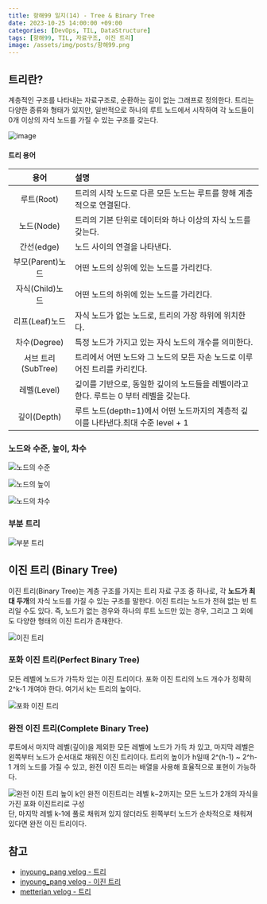 ```yaml
---
title: 항해99 일지(14) - Tree & Binary Tree
date: 2023-10-25 14:00:00 +09:00
categories: [DevOps, TIL, DataStructure]
tags: [항해99, TIL, 자료구조, 이진 트리]
image: /assets/img/posts/항해99.png
---
```



## 트리란?
계층적인 구조를 나타내는 자료구조로, 순환하는 길이 없는 그래프로 정의한다. 트리는 다양한 종류와 형태가 있지만, 일반적으로 하나의 루트 노드에서 시작하여 각 노드들이 0개 이상의 자식 노드를 가질 수 있는 구조를 갖는다.

![image](https://github.com/honge7694/honge7694.github.io/assets/76715487/4b21698b-414a-4304-916e-e6ce781f6d7f)

#### 트리 용어

|용어| 설명|
|:---:|:---|
|루트(Root)|트리의 시작 노드로 다른 모든 노드는 루트를 향해 계층적으로 연결된다.|
|노드(Node)|트리의 기본 단위로 데이터와 하나 이상의 자식 노드를 갖는다.|
|간선(edge)|노드 사이의 연결을 나타낸다.|
|부모(Parent)노드|어떤 노드의 상위에 있는 노드를 가리킨다.|
|자식(Child)노드|어떤 노드의 하위에 있는 노드를 가리킨다.|
|리프(Leaf)노드|자식 노드가 없는 노드로, 트리의 가장 하위에 위치한다.|
|차수(Degree)|특정 노드가 가지고 있는 자식 노드의 개수를 의미한다. |
|서브 트리(SubTree)|트리에서 어떤 노드와 그 노드의 모든 자손 노드로 이루어진 트리를 카리킨다.|
|레벨(Level)|깊이를 기반으로, 동일한 깊이의 노드들을 레벨이라고 한다. 루트는 0 부터 레벨을 갖는다.|
|깊이(Depth)|루트 노드(depth=1)에서 어떤 노드까지의 계층적 깊이를 나타낸다.최대 수준 level + 1 |

### 노드와 수준, 높이, 차수
	
![노드의 수준](https://github.com/honge7694/honge7694.github.io/assets/76715487/14b698f2-77ef-449c-b5ad-7716096e39ec)

![노드의 높이](https://github.com/honge7694/honge7694.github.io/assets/76715487/2df9cc4c-87ec-413b-9454-d2f7881a2975)

![노드의 차수](https://github.com/honge7694/honge7694.github.io/assets/76715487/512b0db4-a026-4084-86b7-01619f2b5c72)

### 부분 트리

![부분 트리](https://github.com/honge7694/honge7694.github.io/assets/76715487/80380d3b-5791-4493-8337-bed4010b4056)


## 이진 트리 (Binary Tree)
이진 트리(Binary Tree)는 계층 구조를 가지는 트리 자료 구조 중 하나로, 각 **노드가 최대 두개**의 자식 노드를 가질 수 있는 구조를 말한다. 이진 트리는 노드가 전혀 없는 빈 트리일 수도 있다. 즉, 노드가 없는 경우와 하나의 루트 노드만 있는 경우, 그리고 그 외에도 다양한 형태의 이진 트리가 존재한다.

![이진 트리](https://github.com/honge7694/honge7694.github.io/assets/76715487/a2a7128e-aac5-4738-801e-13e3aa5ff19e)

### 포화 이진 트리(Perfect Binary Tree)
모든 레벨에 노드가 가득차 있는 이진 트리이다. 포화 이진 트리의 노드 개수가 정확히 2^k-1 개여야 한다. 여기서 k는 트리의 높이다. 

![포화 이진 트리](https://github.com/honge7694/honge7694.github.io/assets/76715487/1b37fd2a-455f-49b5-a9ea-74596a102591)

### 완전 이진 트리(Complete Binary Tree)
루트에서 마지막 레벨(깊이)을 제외한 모든 레벨에 노드가 가득 차 있고, 마지막 레벨은 왼쪽부터 노드가 순서대로 채워진 이진 트리이다. 트리의 높이가 h일때 2^(h-1) ~ 2^h-1 개의 노드를 가질 수 있고, 완전 이진 트리는 배열을 사용해 효율적으로 표현이 가능하다.

![완전 이진 트리](https://github.com/honge7694/honge7694.github.io/assets/76715487/36fd4cad-ec8c-4004-8f0c-dee459f89340)
높이 k인 완전 이진트리는 레벨 k−2까지는 모든 노드가 2개의 자식을 가진 포화 이진트리로 구성    
단, 마지막 레벨 k-1에 풀로 채워져 있지 않더라도 왼쪽부터 노드가 순차적으로 채워져 있다면
완전 이진 트리이다.



## 참고

+ [inyoung_pang velog - 트리](https://velog.io/@inyong_pang/17%EA%B0%95-%ED%8A%B8%EB%A6%ACTrees)
+ [inyoung_pang velog - 이진 트리](https://velog.io/@inyong_pang/18%EA%B0%95-%EC%9D%B4%EC%A7%84-%ED%8A%B8%EB%A6%ACBinary-Trees)
+ [metterian velog - 트리](https://velog.io/@metterian/Day2-%ED%8A%B8%EB%A6%ACTrees)